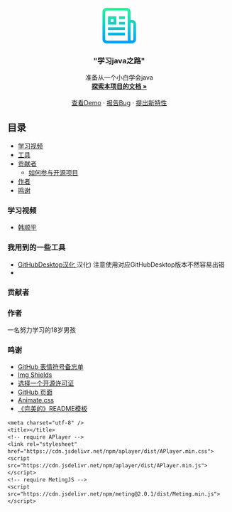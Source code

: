 <p align="center">
  <a href="https://github.com/shaojintian/Best_README_template/">
    <img src="images/logo.png" alt="Logo" width="80" height="80">
  </a>

  <h3 align="center">"学习java之路"</h3>
  <p align="center">
    准备从一个小白学会java
    <br />
    <a href="https://github.com/PingGuojiang/java-Learn"><strong>探索本项目的文档 »</strong></a>
    <br />
    <br />
    <a href="https://github.com/shaojintian/Best_README_template">查看Demo</a>
    ·
    <a href="https://github.com/PingGuojiang/java-Learn/issueshttps://github.com/shaojintian/Best_README_template/issues">报告Bug</a>
    ·
    <a href="https://github.com/PingGuojiang/java-Learn/issues">提出新特性</a>
  </p>

</p>

## 目录
- [学习视频](#学习视频)
- [工具](#我用到的一些工具)
- [贡献者](#贡献者)
  - [如何参与开源项目](#如何参与开源项目)
- [作者](#作者)
- [鸣谢](#鸣谢)

### 学习视频

- [ 韩顺平 ](https://space.bilibili.com/651245581?spm_id_from=333.788.b_765f7570696e666f.2) 

### 我用到的一些工具

- [ GitHubDesktop汉化 ](https://github.com/lkyero/GitHubDesktop_zh) 汉化) 注意使用对应GitHubDesktop版本不然容易出错
- 
### 贡献者



### 作者

  一名努力学习的18岁男孩

### 鸣谢
- [ GitHub 表情符号备忘单](https://www.webpagefx.com/tools/emoji-cheat-sheet)
- [ Img Shields ](https://shields.io)
- [选择一个开源许可证](https://choosealicense.com)
- [ GitHub 页面](https://pages.github.com)
- [ Animate.css ](https://daneden.github.io/animate.css)
- [ 《完美的》README模板 ](https://github.com/shaojintian/Best_README_template)
<!DOCTYPE html>
    <meta charset="utf-8" />
    <title></title>
    <!-- require APlayer -->
    <link rel="stylesheet" href="https://cdn.jsdelivr.net/npm/aplayer/dist/APlayer.min.css">
    <script src="https://cdn.jsdelivr.net/npm/aplayer/dist/APlayer.min.js"></script>
    <!-- require MetingJS -->
    <script src="https://cdn.jsdelivr.net/npm/meting@2.0.1/dist/Meting.min.js"></script>
</head>
<body>
<meting-js
        server="netease"
        type="playlist"
        id="2226885009"
        fixed="true"
        autoplay="true"
        loop="all"
        volume="0.1"
        order="random"
        preload="auto"
        list-folded="ture"
        list-max-height="500px"
        lrc-type="1">
</meting-js>
</body>
</html>







